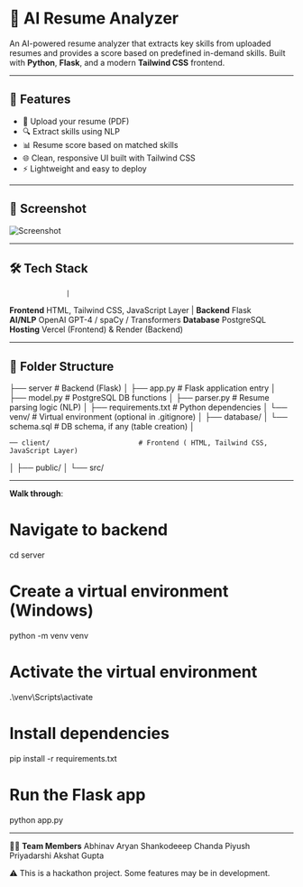 # 💼 AI Resume Analyzer

An AI-powered resume analyzer that extracts key skills from uploaded resumes and provides a score based on predefined in-demand skills. Built with **Python**, **Flask**, and a modern **Tailwind CSS** frontend.

---

## 🚀 Features

- 📄 Upload your resume (PDF)
- 🔍 Extract skills using NLP
- 📊 Resume score based on matched skills
- 🌐 Clean, responsive UI built with Tailwind CSS
- ⚡ Lightweight and easy to deploy

---

## 📸 Screenshot

![Screenshot](https://user-images.githubusercontent.com/your-image-url.png) 

---
    
## 🛠️ Tech Stack
                  |

**Frontend**     HTML, Tailwind CSS, JavaScript Layer                          |
**Backend**     Flask                            
**AI/NLP**      OpenAI GPT-4 / spaCy / Transformers 
**Database**    PostgreSQL                       
**Hosting**     Vercel (Frontend) & Render (Backend) 

---

## 📁 Folder Structure
├── server                       # Backend (Flask)
│   ├── app.py                   # Flask application entry
│   ├── model.py                 # PostgreSQL DB functions
│   ├── parser.py                # Resume parsing logic (NLP)
│   ├── requirements.txt         # Python dependencies
│   └── venv/                    # Virtual environment (optional in .gitignore)
│
├── database/
│   └── schema.sql               # DB schema, if any (table creation)
│
    
    ── client/                      # Frontend ( HTML, Tailwind CSS, JavaScript Layer)
│   ├── public/
│   └── src/

---

**Walk through**:

# Navigate to backend
cd server

# Create a virtual environment (Windows)
python -m venv venv

# Activate the virtual environment
.\venv\Scripts\activate

# Install dependencies
pip install -r requirements.txt

# Run the Flask app
python app.py

---


👨‍💻 **Team Members**
Abhinav Aryan
Shankodeeep Chanda
Piyush Priyadarshi
Akshat Gupta


 ⚠️ This is a hackathon project. Some features may be in development.







